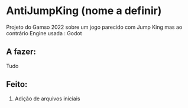 # AntiJumpKing (nome a definir)
Projeto do Gamso 2022 sobre um jogo parecido com Jump King mas ao contrário
Engine usada : Godot

## A fazer:
Tudo

## Feito:
1. Adição de arquivos iniciais
